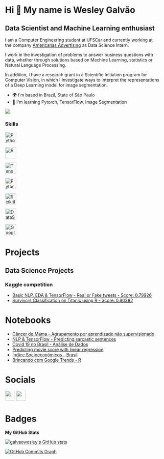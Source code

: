 Hi 👋 My name is Wesley Galvão
==============================

Data Scientist and Machine Learning enthusiast
----------------------------------------------

I am a Computer Engineering student at UFSCar and currently working at the company [Americanas Advertising](https://americanasadvertising.com/?hsa_acc=6376758764&hsa_cam=10839362620&hsa_grp=107103658215&hsa_ad=581185364792&hsa_src=g&hsa_tgt=kwd-322603825808&hsa_kw=b2w+ads&hsa_mt=b&hsa_net=adwords&hsa_ver=3) as Data Science Intern. 

I work in the investigation of problems to answer business questions with data, whether through solutions based on Machine Learning, statistics or Natural Language Processing. 

In addition, I have a research grant in a Scientific Initiation program for Computer Vision, in which I investigate ways to interpret the representations of a Deep Learning model for image segmentation.

*   🌍  I'm based in Brazil, State of São Paulo
*   🧠  I'm learning Pytorch, TensorFlow, Image Segmentation

<a href="https://www.github.com/galvaowesley" target="_blank" rel="noreferrer"><img
                  src="https://img.shields.io/github/followers/galvaowesley?logo=github&style=for-the-badge&color=0891b2&labelColor=1c1917" /></a>

### Skills

<p align="left">
<a href="https://www.python.org/" target="_blank" rel="noreferrer"><img src="https://raw.githubusercontent.com/danielcranney/readme-generator/main/public/icons/skills/python-colored.svg" width="36" height="36" alt="Python" /></a>

<a href="https://www.r-project.org/" target="_blank" rel="noreferrer"><img src="https://www.r-project.org/logo/Rlogo.svg" width="36" height="36" alt="R" /></a>

<a href="https://www.tensorflow.org" target="_blank" rel="noreferrer"><img src="https://upload.wikimedia.org/wikipedia/commons/2/2d/Tensorflow_logo.svg" width="36" height="36" alt="TensorFlow" /></a>

<a href="https://pytorch.org/" target="_blank" rel="noreferrer"><img src="https://pytorch.org/assets/images/pytorch-logo.png" width="36" height="36" alt="Pytorch" /></a>

<a href="https://scikit-learn.org/" target="_blank" rel="noreferrer"><img src="https://upload.wikimedia.org/wikipedia/commons/0/05/Scikit_learn_logo_small.svg" width="36" height="36" alt="Scikitlearn" /></a>

<a href="https://datastudio.google.com/" target="_blank" rel="noreferrer"><img src="https://www.gstatic.com/analytics-suite/header/suite/v2/ic_data_studio.svg" width="36" height="36" alt="DataStudio" /></a>

<a href="https://console.cloud.google.com/marketplace/product/thorn-technologies-public/sftp-gateway?project=thorn-technologies-public&pli=1" target="_blank" rel="noreferrer"><img src="https://logodownload.org/wp-content/uploads/2021/06/google-cloud-logo-5.png" width="36" height="36" alt="GoogleCloud" /></a>
</p>




  

# Projects

## Data Science Projects

### Kaggle competition

- [Basic NLP, EDA & TensorFlow - Real or Fake tweets - Score: 0.79926](https://www.kaggle.com/galvaowesley/basic-nlp-eda-tensorflow-real-or-fake-tweets?scriptVersionId=40524824)
- [Survivors Classification on Titanic using R - Score: 0.80382](https://www.kaggle.com/galvaowesley/survivors-classification-on-titanic-using-r)

# Notebooks

- [Câncer de Mama - Agrupamento por aprendizado não supervisionado](https://colab.research.google.com/drive/1uPTarZDgOddMsHrpjHumsVJvuy4GowP6?usp=sharing)
- [NLP & TensorFlow - Predicting sarcastic sentences](https://www.kaggle.com/galvaowesley/nlp-tensorflow-predicting-sarcastic-sentences)
- [Covid 19 no Brasil - Análise de Dados](https://www.kaggle.com/galvaowesley/covid-19-no-brasil-an-lise-de-dados)
- [Predicting movie score with linear regression](https://s3.amazonaws.com/coursera-uploads/peer-review/5d3b8a9ab1baa35eabb6b41837b73772/Wesley_reg_model_project.html)
- [Índice Socioeconômicos - Brasil ](https://www.kaggle.com/galvaowesley/ndice-socioecon-micos-brasil)
- [Brincando com Google Trends - R](https://www.kaggle.com/galvaowesley/brincando-com-google-trends-r)

# Socials
                  
<p align="left"> <a href="https://www.github.com/galvaowesley" target="_blank" rel="noreferrer"><img src="https://raw.githubusercontent.com/danielcranney/readme-generator/main/public/icons/socials/github-dark.svg" width="32" height="32" /></a> <a href="https://www.linkedin.com/in/wesleygalvao" target="_blank" rel="noreferrer"><img src="https://raw.githubusercontent.com/danielcranney/readme-generator/main/public/icons/socials/linkedin.svg" width="32" height="32" /></a></p>

# Badges

<b>My GitHub Stats</b>

<a href="http://www.github.com/galvaowesley"><img src="https://github-readme-stats.vercel.app/api?username=galvaowesley&show_icons=true&hide=&count_private=true&title_color=0891b2&text_color=ffffff&icon_color=0891b2&bg_color=1c1917&hide_border=true&show_icons=true" alt="galvaowesley's GitHub stats" /></a>

<a href="http://www.github.com/galvaowesley"><img src="https://activity-graph.herokuapp.com/graph?username=galvaowesley&bg_color=1c1917&color=ffffff&line=0891b2&point=ffffff&area_color=1c1917&area=true&hide_border=true&custom_title=GitHub%20Commits%20Graph" alt="GitHub Commits Graph" /></a>
